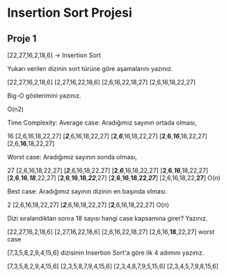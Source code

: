 # Insertion Sort Projesi

## Proje 1

[22,27,16,2,18,6] -> Insertion Sort

Yukarı verilen dizinin sort türüne göre aşamalarını yazınız.


[22,27,16,2,18,6]
[2,27,16,22,18,6]
[2,6,16,22,18,27]
[2,6,16,18,22,27]


Big-O gösterimini yazınız.


O(n2)



Time Complexity: Average case: Aradığımız sayının ortada olması,


16
[2,6,16,18,22,27]
[***2***,6,16,18,22,27]
[**2**,***6***,16,18,22,27]
[**2**,**6**,***16***,18,22,27]
[2,6,**16**,18,22,27]


Worst case: Aradığımız sayının sonda olması, 


27
[2,6,16,18,22,27]
[***2***,6,16,18,22,27]
[**2**,***6***,16,18,22,27]
[**2**,**6**,***16***,18,22,27]
[**2**,**6**,**16**,***18***,22,27]
[**2**,**6**,**16**,**18**,***22***,27]
[**2**,**6**,**16**,**18**,**22**,***27***]
[2,6,16,18,22,**27**]
O(n)


Best case: Aradığımız sayının dizinin en başında olması.


2
[2,6,16,18,22,27]
[***2***,6,16,18,22,27]
[**2**,6,16,18,22,27]
O(n)


Dizi sıralandıktan sonra 18 sayısı hangi case kapsamına girer? Yazınız.


[22,27,16,2,18,6]
[2,27,16,22,18,6]
[2,6,16,22,18,27]
[2,6,16,**18**,22,27] worst case




[7,3,5,8,2,9,4,15,6] dizisinin Insertion Sort'a göre ilk 4 adımını yazınız.


[7,3,5,8,2,9,4,15,6]
[2,3,5,8,7,9,4,15,6]
[2,3,4,8,7,9,5,15,6]
[2,3,4,5,7,9,8,15,6]
